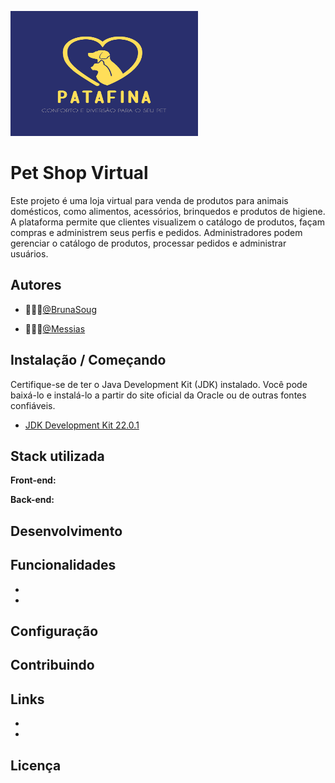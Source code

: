<p align="left">
  <img src="docs/images/logo_petshop.png" alt="Logo" width="300" height="200">
</p>

# Pet Shop Virtual

Este projeto é uma loja virtual para venda de produtos para animais domésticos, como alimentos, acessórios, brinquedos e produtos de higiene. A plataforma permite que clientes visualizem o catálogo de produtos, façam compras e administrem seus perfis e pedidos. Administradores podem gerenciar o catálogo de produtos, processar pedidos e administrar usuários.

## Autores

- 👩🏾‍💻[@BrunaSoug](https://github.com/BrunaSoug)

- 👨🏻‍💻[@Messias](https://github.com/messias003)

## Instalação / Começando

Certifique-se de ter o Java Development Kit (JDK) instalado. Você pode baixá-lo e instalá-lo a partir do site oficial da Oracle ou de outras fontes confiáveis.

- [JDK Development Kit 22.0.1](https://www.oracle.com/java/technologies/javase-jdk11-downloads.html)
    
## Stack utilizada

**Front-end:** 


**Back-end:**


## Desenvolvimento


## Funcionalidades

- 
-

## Configuração

## Contribuindo

## Links

-
-

## Licença

